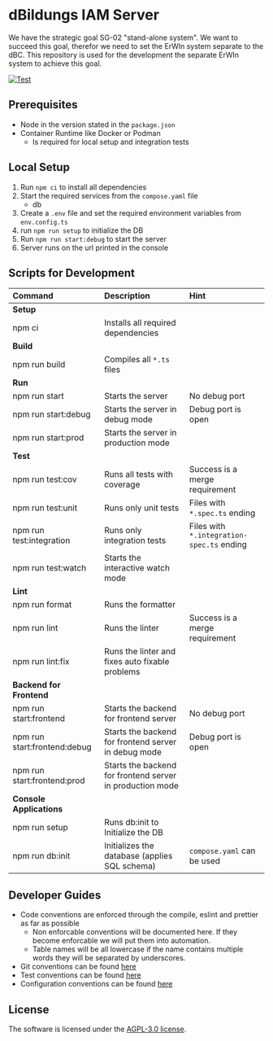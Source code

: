 # dBildungs IAM Server

We have the strategic goal SG-02 "stand-alone system". We want to succeed this goal, therefor we need to set the ErWIn system separate to the dBC. This repository is used for the development the separate ErWIn system to achieve this goal.

[![Test](https://github.com/hpi-schul-cloud/dbildungs-iam-server/actions/workflows/test.yml/badge.svg)](https://github.com/hpi-schul-cloud/dbildungs-iam-server/actions/workflows/test.yml)

## Prerequisites

-   Node in the version stated in the `package.json`
-   Container Runtime like Docker or Podman
    -   Is required for local setup and integration tests

## Local Setup

1. Run `npm ci` to install all dependencies
2. Start the required services from the `compose.yaml` file
    - db
3. Create a `.env` file and set the required environment variables from `env.config.ts`
4. run `npm run setup` to initialize the DB
5. Run `npm run start:debug` to start the server
6. Server runs on the url printed in the console

## Scripts for Development

| Command                      | Description                                               | Hint                                      |
| :--------------------------- | :-------------------------------------------------------- | :---------------------------------------- |
| **Setup**                    |                                                           |                                           |
| npm ci                       | Installs all required dependencies                        |                                           |
| **Build**                    |                                                           |                                           |
| npm run build                | Compiles all `*.ts` files                                 |                                           |
| **Run**                      |                                                           |                                           |
| npm run start                | Starts the server                                         | No debug port                             |
| npm run start:debug          | Starts the server in debug mode                           | Debug port is open                        |
| npm run start:prod           | Starts the server in production mode                      |                                           |
| **Test**                     |                                                           |                                           |
| npm run test:cov             | Runs all tests with coverage                              | Success is a merge requirement            |
| npm run test:unit            | Runs only unit tests                                      | Files with `*.spec.ts` ending             |
| npm run test:integration     | Runs only integration tests                               | Files with `*.integration-spec.ts` ending |
| npm run test:watch           | Starts the interactive watch mode                         |                                           |
| **Lint**                     |                                                           |                                           |
| npm run format               | Runs the formatter                                        |                                           |
| npm run lint                 | Runs the linter                                           | Success is a merge requirement            |
| npm run lint:fix             | Runs the linter and fixes auto fixable problems           |                                           |
| **Backend for Frontend**     |                                                           |                                           |
| npm run start:frontend       | Starts the backend for frontend server                    | No debug port                             |
| npm run start:frontend:debug | Starts the backend for frontend server in debug mode      | Debug port is open                        |
| npm run start:frontend:prod  | Starts the backend for frontend server in production mode |                                           |
| **Console Applications**     |                                                           |                                           |
| npm run setup                | Runs db:init to Initialize the DB                         |                                           |
| npm run db:init              | Initializes the database (applies SQL schema)             | `compose.yaml` can be used                |

## Developer Guides

-   Code conventions are enforced through the compile, eslint and prettier as far as possible
    -   Non enforcable conventions will be documented here. If they become enforcable we will put them into
        automation.
    -   Table names will be all lowercase if the name contains multiple words they will be separated by
        underscores.
-   Git conventions can be found [here](./docs/git.md)
-   Test conventions can be found [here](./docs/tests.md)
-   Configuration conventions can be found [here](./docs/config.md)

## License

The software is licensed under the [AGPL-3.0 license](./LICENSE).
